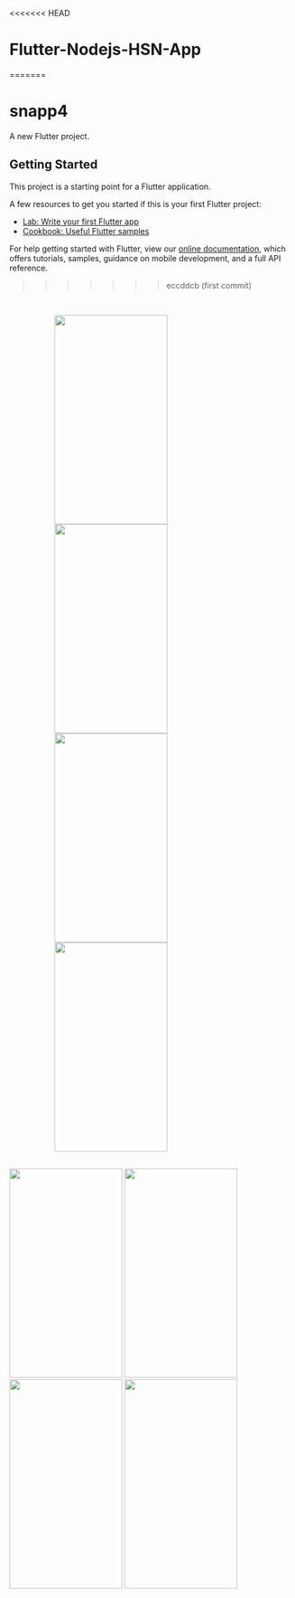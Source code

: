 <<<<<<< HEAD
# Flutter-Nodejs-HSN-App
=======
# snapp4

A new Flutter project.

## Getting Started

This project is a starting point for a Flutter application.

A few resources to get you started if this is your first Flutter project:

- [Lab: Write your first Flutter app](https://flutter.dev/docs/get-started/codelab)
- [Cookbook: Useful Flutter samples](https://flutter.dev/docs/cookbook)

For help getting started with Flutter, view our
[online documentation](https://flutter.dev/docs), which offers tutorials,
samples, guidance on mobile development, and a full API reference.
>>>>>>> eccddcb (first commit)
<!-- ![5](https://user-images.githubusercontent.com/48220392/178951868-14bb5df4-fcf8-4bd4-8440-9c99da89e3b6.jpeg | width=100)
![6](https://user-images.githubusercontent.com/48220392/178952308-8355b55c-2bac-4f27-80e7-44464c715105.jpeg | width=100)
![7](https://user-images.githubusercontent.com/48220392/178952393-1ccf4826-db9b-4f6a-9388-6e9d23c1fc23.jpeg | width=100)
![1](https://user-images.githubusercontent.com/48220392/178952499-60035079-dd81-41c1-88c4-2c8e0a930616.jpg | width=100)

![2](https://user-images.githubusercontent.com/48220392/178952635-284c6cdb-6a19-423c-9d8b-b633f6b68a2e.jpg | width=100)
![3](https://user-images.githubusercontent.com/48220392/178952710-6f9e98e9-c492-4756-b486-2fa441ff63ed.jpg | width=100)
![5](https://user-images.githubusercontent.com/48220392/178952820-8d5b7191-c316-4195-8d91-7a48a0b2fab1.jpg | width=100)
![4](https://user-images.githubusercontent.com/48220392/178952881-28727876-27fd-4d39-bd3c-e9f614dbaa3b.jpg | width=100) -->
<!DOCTYPE html>
<html> 
<head>
 <style>
        .images {
            display: flex;
            flex-wrap: wrap;
            margin: 0 50px;
            padding: 30px;
        }
</style>
</head>
<body>
<div class="images">
        <div>
            <img src="https://user-images.githubusercontent.com/48220392/178951868-14bb5df4-fcf8-4bd4-8440-9c99da89e3b6.jpeg" width="200" height="370" />
        </div>
        <div>
            <img src="https://user-images.githubusercontent.com/48220392/178952308-8355b55c-2bac-4f27-80e7-44464c715105.jpeg" width="200" height="370" />
        </div>
        <div>
            <img src="https://user-images.githubusercontent.com/48220392/178952393-1ccf4826-db9b-4f6a-9388-6e9d23c1fc23.jpeg" width="200" height="370" />
        </div>
        <div>
            <img src="https://user-images.githubusercontent.com/48220392/178952499-60035079-dd81-41c1-88c4-2c8e0a930616.jpg" width="200" height="370" />
        </div>
</div>
<img src="https://user-images.githubusercontent.com/48220392/178952635-284c6cdb-6a19-423c-9d8b-b633f6b68a2e.jpg" width="200" height="370" />
<img src="https://user-images.githubusercontent.com/48220392/178952710-6f9e98e9-c492-4756-b486-2fa441ff63ed.jpg" width="200" height="370" />
<img src="https://user-images.githubusercontent.com/48220392/178952393-1ccf4826-db9b-4f6a-9388-6e9d23c1fc23.jpeg" width="200" height="370" />
<img src="https://user-images.githubusercontent.com/48220392/178952881-28727876-27fd-4d39-bd3c-e9f614dbaa3b.jpg" width="200" height="370" />
</body>
</html>






